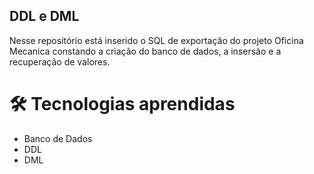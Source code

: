 ## DDL e DML

Nesse repositório está inserido o SQL de exportação do projeto Oficina Mecanica constando a criação do banco de dados, a insersão e a recuperação de valores.

# 🛠️ Tecnologias aprendidas

- Banco de Dados
- DDL
- DML
